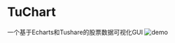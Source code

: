 TuChart
=================
一个基于Echarts和Tushare的股票数据可视化GUI
![demo](https://github.com/Seedarchangel/TuChart/tree/master/Example_Graphs/o7FfxD1s1g.gif?raw=true)
